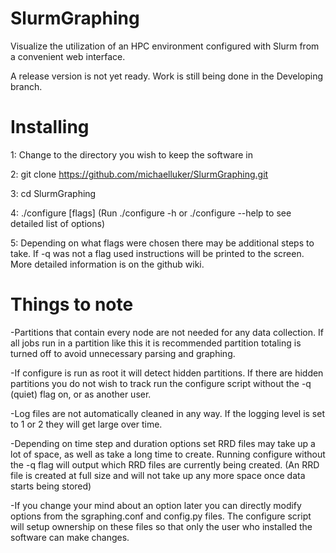 SlurmGraphing
=============

Visualize the utilization of an HPC environment configured with Slurm from a convenient web interface.

A release version is not yet ready. Work is still being done in the Developing branch.

Installing
==========

1: Change to the directory you wish to keep the software in

2: git clone https://github.com/michaelluker/SlurmGraphing.git

3: cd SlurmGraphing

4: ./configure \[flags\] (Run ./configure -h or ./configure --help to see detailed list of options)

5: Depending on what flags were chosen there may be additional steps to take. If -q was not a flag used instructions will be printed to the screen. More detailed information is on the github wiki.
    
Things to note
==============

-Partitions that contain every node are not needed for any data collection. If all jobs run in a partition like this it is recommended partition totaling is turned off to avoid unnecessary parsing and graphing.

-If configure is run as root it will detect hidden partitions. If there are hidden partitions you do not wish to track run the configure script without the -q (quiet) flag on, or as another user.

-Log files are not automatically cleaned in any way. If the logging level is set to 1 or 2 they will get large over time.

-Depending on time step and duration options set RRD files may take up a lot of space, as well as take a long time to create. Running configure without the -q flag will output which RRD files are currently being created. (An RRD file is created at full size and will not take up any more space once data starts being stored)

-If you change your mind about an option later you can directly modify options from the sgraphing.conf and config.py files. The configure script will setup ownership on these files so that only the user who installed the software can make changes.
